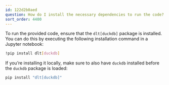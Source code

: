 ```yaml
---
id: 122d2b0aed
question: How do I install the necessary dependencies to run the code?
sort_order: 4400
---
```


To run the provided code, ensure that the `dlt[duckdb]` package is installed. You can do this by executing the following installation command in a Jupyter notebook:

```bash
!pip install dlt[duckdb]
```

If you’re installing it locally, make sure to also have `duckdb` installed before the `duckdb` package is loaded:

```zsh
pip install "dlt[duckdb]"
```